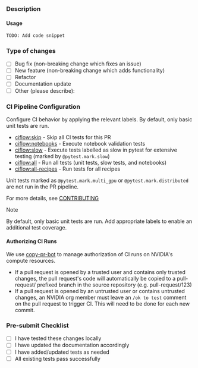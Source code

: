 ### Description

<!-- Provide a detailed description of the changes in this PR -->

#### Usage

<!--- How does a user interact with the changed code -->

```python
TODO: Add code snippet
```

### Type of changes

<!-- Mark the relevant option with an [x] -->

- [ ] Bug fix (non-breaking change which fixes an issue)
- [ ] New feature (non-breaking change which adds functionality)
- [ ] Refactor
- [ ] Documentation update
- [ ] Other (please describe):

### CI Pipeline Configuration

Configure CI behavior by applying the relevant labels. By default, only basic unit tests are run.

- [ciflow:skip](https://github.com/NVIDIA/bionemo-framework/blob/main/docs/docs/user-guide/contributing/contributing.md#ciflow:skip) - Skip all CI tests for this PR
- [ciflow:notebooks](https://github.com/NVIDIA/bionemo-framework/blob/main/docs/docs/user-guide/contributing/contributing.md#ciflow:notebooks) - Execute notebook validation tests
- [ciflow:slow](https://github.com/NVIDIA/bionemo-framework/blob/main/docs/docs/user-guide/contributing/contributing.md#ciflow:slow) - Execute tests labelled as slow in pytest for extensive testing (marked by `@pytest.mark.slow`)
- [ciflow:all](https://github.com/NVIDIA/bionemo-framework/blob/main/docs/docs/user-guide/contributing/contributing.md#ciflow:all) - Run all tests (unit tests, slow tests, and notebooks)
- [ciflow:all-recipes](https://github.com/NVIDIA/bionemo-framework/blob/main/docs/docs/user-guide/contributing/contributing.md#ciflow:all-recipes) - Run tests for all recipes

Unit tests marked as `@pytest.mark.multi_gpu` or `@pytest.mark.distributed` are not run in the PR pipeline.

For more details, see [CONTRIBUTING](CONTRIBUTING.md)

> [!NOTE]
> By default, only basic unit tests are run. Add appropriate labels to enable an additional test coverage.

#### Authorizing CI Runs

We use [copy-pr-bot](https://docs.gha-runners.nvidia.com/apps/copy-pr-bot/#automation) to manage authorization of CI
runs on NVIDIA's compute resources.

- If a pull request is opened by a trusted user and contains only trusted changes, the pull request's code will
  automatically be copied to a pull-request/ prefixed branch in the source repository (e.g. pull-request/123)
- If a pull request is opened by an untrusted user or contains untrusted changes, an NVIDIA org member must leave an
  `/ok to test` comment on the pull request to trigger CI. This will need to be done for each new commit.

### Pre-submit Checklist

<!--- Ensure all items are completed before submitting -->

- [ ] I have tested these changes locally
- [ ] I have updated the documentation accordingly
- [ ] I have added/updated tests as needed
- [ ] All existing tests pass successfully
